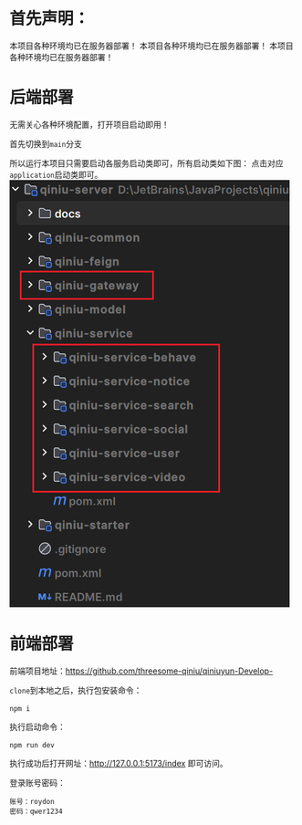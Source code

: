 # 首先声明：

本项目各种环境均已在服务器部署！
本项目各种环境均已在服务器部署！
本项目各种环境均已在服务器部署！

# 后端部署

无需关心各种环境配置，打开项目启动即用！

首先切换到`main`分支

所以运行本项目只需要启动各服务启动类即可，所有启动类如下图：
点击对应`application`启动类即可。
![](./images/框架.png)

# 前端部署

前端项目地址：https://github.com/threesome-qiniu/qiniuyun-Develop-

`clone`到本地之后，执行包安装命令：

```shell
npm i
```
执行启动命令：
```shell
npm run dev
```
执行成功后打开网址：http://127.0.0.1:5173/index 即可访问。

登录账号密码：
```shell
账号：roydon
密码：qwer1234
```
